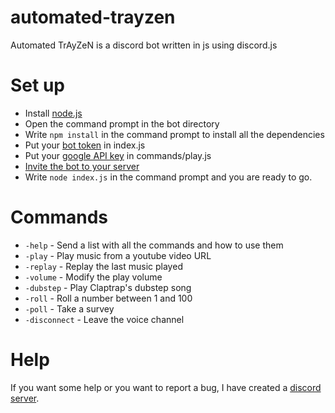 # automated-trayzen
Automated TrAyZeN is a discord bot written in js using discord.js

# Set up
* Install [node.js](https://nodejs.org/en/download/)
* Open the command prompt in the bot directory
* Write ```npm install``` in the command prompt to install all the dependencies
* Put your [bot token](https://github.com/reactiflux/discord-irc/wiki/Creating-a-discord-bot-&-getting-a-token) in index.js
* Put your [google API key](https://www.slickremix.com/docs/get-api-key-for-youtube/) in commands/play.js
* [Invite the bot to your server](https://github.com/reactiflux/discord-irc/wiki/Creating-a-discord-bot-&-getting-a-token)
* Write ```node index.js``` in the command prompt and you are ready to go.

# Commands
* ```-help``` - Send a list with all the commands and how to use them
* ```-play``` - Play music from a youtube video URL
* ```-replay``` - Replay the last music played
* ```-volume``` - Modify the play volume
* ```-dubstep``` - Play Claptrap's dubstep song
* ```-roll``` - Roll a number between 1 and 100
* ```-poll``` - Take a survey
* ```-disconnect``` - Leave the voice channel

# Help
If you want some help or you want to report a bug, I have created a [discord server](https://discord.gg/ubu9fZQ).
